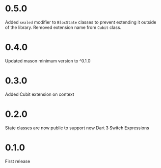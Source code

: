 # 0.5.0

Added `sealed` modifier to `BlocState` classes to prevent extending it outside of the library.
Removed extension name from `Cubit` class.

# 0.4.0

Updated mason minimum version to ^0.1.0

# 0.3.0

Added Cubit extension on context

# 0.2.0

State classes are now public to support new Dart 3 Switch Expressions

# 0.1.0

First release
